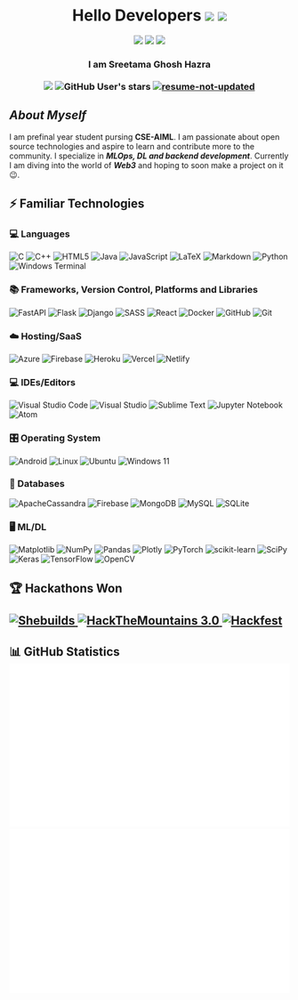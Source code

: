 <h1 align="center">
Hello Developers <img src="https://media.giphy.com/media/hvRJCLFzcasrR4ia7z/giphy.gif" width="30px">
<img height="137px" src='https://avataaars.io/?avatarStyle=Transparent&topType=LongHairNotTooLong&accessoriesType=Blank&hairColor=Black&facialHairType=Blank&clotheType=ShirtScoopNeck&clotheColor=PastelRed&eyeType=Happy&eyebrowType=UpDown&mouthType=Smile&skinColor=Light'
/>
</h1>
<p align="center">  
  <a href="https://twitter.com/HazraSreetama" target="_blank"><img src="https://img.shields.io/badge/Twitter-%231DA1F2.svg?style=for-the-badge&logo=Twitter&logoColor=white"></a>
  <a href="mailto:fool100abc@gmail.com" target="_blank"><img src="https://img.shields.io/badge/Gmail-D14836?style=for-the-badge&logo=gmail&logoColor=white"></a>
  <a href="https://www.linkedin.com/in/sreetama-profile/" target="_blank"><img src="https://img.shields.io/badge/linkedin-%230077B5.svg?style=for-the-badge&logo=linkedin&logoColor=white"></a>
  <!--https://ileriayo.github.io/markdown-badges-->
</p>


<h3 align= "center">
I am Sreetama Ghosh Hazra <br><br>
<img src="https://img.shields.io/github/followers/Sreetama2001?color=yellow&logo=github&style=for-the-badge">
<!-- <img alt="Twitter Follow" src="https://img.shields.io/twitter/follow/HazraSreetama?color=yellow&style=for-the-badge"> -->
<img alt="GitHub User's stars" src="https://img.shields.io/github/stars/Sreetama2001?color=yellow&style=for-the-badge">
<a href="https://www.dropbox.com/s/8p3dpdfl6n4t55k/Sreetama%20ghosh%20hazra_resume.pdf?dl=0">
<img alt= "resume-not-updated" src="https://img.shields.io/badge/Resume-click-yellow?style=for-the-badge">
</a>
<!-- <img alt="GitHub User's stars" src="https://img.shields.io/badge/views-1000-yellow"> -->
<!-- ![GitHub followers](https://img.shields.io/github/followers/Sreetama2001?color=blue&logo=github&style=for-the-badge) -->
</h3>

<h2 align= "left">
<b><i>About Myself </b></i>
</h2> 
<p> I am prefinal year student pursing <b>CSE-AIML</b>. I am passionate about open source technologies and aspire to learn and contribute more to the community. I specialize in <b><i>MLOps, DL and backend development</b></i>. Currently I am diving into the world of <b><i>Web3</i></b> and hoping to soon make a project on it 😉. </p>

##  ⚡ Familiar Technologies
### 💻 Languages 
![C](https://img.shields.io/badge/c-%2300599C.svg?style=for-the-badge&logo=c&logoColor=white)
![C++](https://img.shields.io/badge/c++-%2300599C.svg?style=for-the-badge&logo=c%2B%2B&logoColor=white)
![HTML5](https://img.shields.io/badge/html5-%23E34F26.svg?style=for-the-badge&logo=html5&logoColor=white)
![Java](https://img.shields.io/badge/java-%23ED8B00.svg?style=for-the-badge&logo=java&logoColor=white)
![JavaScript](https://img.shields.io/badge/javascript-%23323330.svg?style=for-the-badge&logo=javascript&logoColor=%23F7DF1E)
![LaTeX](https://img.shields.io/badge/latex-%23008080.svg?style=for-the-badge&logo=latex&logoColor=white)
![Markdown](https://img.shields.io/badge/markdown-%23000000.svg?style=for-the-badge&logo=markdown&logoColor=white)
![Python](https://img.shields.io/badge/python-3670A0?style=for-the-badge&logo=python&logoColor=ffdd54)
![Windows Terminal](https://img.shields.io/badge/Windows%20Terminal-%234D4D4D.svg?style=for-the-badge&logo=windows-terminal&logoColor=white)

### 📚 Frameworks, Version Control, Platforms and Libraries
![FastAPI](https://img.shields.io/badge/FastAPI-005571?style=for-the-badge&logo=fastapi)
![Flask](https://img.shields.io/badge/flask-%23000.svg?style=for-the-badge&logo=flask&logoColor=white)
![Django](https://img.shields.io/badge/django-%23092E20.svg?style=for-the-badge&logo=django&logoColor=white)
![SASS](https://img.shields.io/badge/SASS-hotpink.svg?style=for-the-badge&logo=SASS&logoColor=white)
![React](https://img.shields.io/badge/react-%2320232a.svg?style=for-the-badge&logo=react&logoColor=%2361DAFB)
![Docker](https://img.shields.io/badge/docker-%230db7ed.svg?style=for-the-badge&logo=docker&logoColor=white)
![GitHub](https://img.shields.io/badge/github-%23121011.svg?style=for-the-badge&logo=github&logoColor=white)
![Git](https://img.shields.io/badge/git-%23F05033.svg?style=for-the-badge&logo=git&logoColor=white)

### ☁️ Hosting/SaaS
![Azure](https://img.shields.io/badge/azure-%230072C6.svg?style=for-the-badge&logo=microsoftazure&logoColor=white)
![Firebase](https://img.shields.io/badge/firebase-%23039BE5.svg?style=for-the-badge&logo=firebase)
![Heroku](https://img.shields.io/badge/heroku-%23430098.svg?style=for-the-badge&logo=heroku&logoColor=white)
![Vercel](https://img.shields.io/badge/vercel-%23000000.svg?style=for-the-badge&logo=vercel&logoColor=white)
![Netlify](https://img.shields.io/badge/netlify-%23000000.svg?style=for-the-badge&logo=netlify&logoColor=#00C7B7)

###  💻 IDEs/Editors
![Visual Studio Code](https://img.shields.io/badge/Visual%20Studio%20Code-0078d7.svg?style=for-the-badge&logo=visual-studio-code&logoColor=white)
![Visual Studio](https://img.shields.io/badge/Visual%20Studio-5C2D91.svg?style=for-the-badge&logo=visual-studio&logoColor=white)
![Sublime Text](https://img.shields.io/badge/sublime_text-%23575757.svg?style=for-the-badge&logo=sublime-text&logoColor=important)
![Jupyter Notebook](https://img.shields.io/badge/jupyter-%23FA0F00.svg?style=for-the-badge&logo=jupyter&logoColor=white)
![Atom](https://img.shields.io/badge/Atom-%2366595C.svg?style=for-the-badge&logo=atom&logoColor=white)

###  🎛️ Operating System
![Android](https://img.shields.io/badge/Android-3DDC84?style=for-the-badge&logo=android&logoColor=white)
![Linux](https://img.shields.io/badge/Linux-FCC624?style=for-the-badge&logo=linux&logoColor=black)
![Ubuntu](https://img.shields.io/badge/Ubuntu-E95420?style=for-the-badge&logo=ubuntu&logoColor=white)
![Windows 11](https://img.shields.io/badge/Windows%2011-%230079d5.svg?style=for-the-badge&logo=Windows%2011&logoColor=white)

### 💾 Databases
![ApacheCassandra](https://img.shields.io/badge/cassandra-%231287B1.svg?style=for-the-badge&logo=apache-cassandra&logoColor=white)
![Firebase](https://img.shields.io/badge/Firebase-039BE5?style=for-the-badge&logo=Firebase&logoColor=white)
![MongoDB](https://img.shields.io/badge/MongoDB-%234ea94b.svg?style=for-the-badge&logo=mongodb&logoColor=white)
![MySQL](https://img.shields.io/badge/mysql-%2300f.svg?style=for-the-badge&logo=mysql&logoColor=white)
![SQLite](https://img.shields.io/badge/sqlite-%2307405e.svg?style=for-the-badge&logo=sqlite&logoColor=white)

###  🖥️ ML/DL
![Matplotlib](https://img.shields.io/badge/Matplotlib-%23ffffff.svg?style=for-the-badge&logo=Matplotlib&logoColor=black)
![NumPy](https://img.shields.io/badge/numpy-%23013243.svg?style=for-the-badge&logo=numpy&logoColor=white)
![Pandas](https://img.shields.io/badge/pandas-%23150458.svg?style=for-the-badge&logo=pandas&logoColor=white)
![Plotly](https://img.shields.io/badge/Plotly-%233F4F75.svg?style=for-the-badge&logo=plotly&logoColor=white)
![PyTorch](https://img.shields.io/badge/PyTorch-%23EE4C2C.svg?style=for-the-badge&logo=PyTorch&logoColor=white)
![scikit-learn](https://img.shields.io/badge/scikit--learn-%23F7931E.svg?style=for-the-badge&logo=scikit-learn&logoColor=white)
![SciPy](https://img.shields.io/badge/SciPy-%230C55A5.svg?style=for-the-badge&logo=scipy&logoColor=%white)
![Keras](https://img.shields.io/badge/Keras-%23D00000.svg?style=for-the-badge&logo=Keras&logoColor=white)
![TensorFlow](https://img.shields.io/badge/TensorFlow-%23FF6F00.svg?style=for-the-badge&logo=TensorFlow&logoColor=white)
![OpenCV](https://img.shields.io/badge/opencv-%23white.svg?style=for-the-badge&logo=opencv&logoColor=white)
 
<!-- ## Hackathons Won 
![Shebuilds](https://img.shields.io/badge/SheBuilds-2nd-pink?style=for-the-badge&logo=appveyor)
![Hack the Mountains](https://img.shields.io/badge/HTM%203.0-3rd-orange?style=for-the-badge&logo=appveyor)
![HackFest](https://img.shields.io/badge/Hackfest-1st-yellow?style=for-the-badge&logo=appveyor) -->


<h2 align= "left">
 <b> 🏆 Hackathons Won</b> <br><br>
  <a href ="">
 <img alt="Shebuilds" src ="https://img.shields.io/badge/SheBuilds-2nd-pink?style=for-the-badge&logo=appveyor">
  </a>
  <a href ="https://certificate.givemycertificate.com/c/de9f811a-84f5-41d0-b595-6e5cd884154f">
 <img alt="HackTheMountains 3.0" src ="https://img.shields.io/badge/HTM%203.0-3rd-orange?style=for-the-badge&logo=appveyor">
   </a>
  <a href="https://drive.google.com/file/d/1CGJm6ID_B96WXkXXGa30OaVXHStugCWp/view">
 <img alt="Hackfest" src ="https://img.shields.io/badge/Hackfest-1st-yellow?style=for-the-badge&logo=appveyor">
    </a>
</h2> 

<!-- <h2 align= "left">
 <b>Projects</b> <br><br>
  <a href ="">
 <img alt="Shebuilds" src ="https://img.shields.io/badge/SheBuilds-2nd-pink?style=for-the-badge&logo=appveyor">
  </a>
  <a href ="https://certificate.givemycertificate.com/c/de9f811a-84f5-41d0-b595-6e5cd884154f">
 <img alt="HackTheMountains 3.0" src ="https://img.shields.io/badge/HTM%203.0-3rd-orange?style=for-the-badge&logo=appveyor">
   </a>
  <a href="https://drive.google.com/file/d/1CGJm6ID_B96WXkXXGa30OaVXHStugCWp/view">
 <img alt="Hackfest" src ="https://img.shields.io/badge/Hackfest-1st-yellow?style=for-the-badge&logo=appveyor">
    </a>
</h2> -->
<!-- ![](https://raw.githubusercontent.com/username/github-stats/master/generated/overview.svg#gh-dark-mode-only)
![](https://raw.githubusercontent.com/username/github-stats/master/generated/overview.svg#gh-light-mode-only) -->
<!-- https://raw.githubusercontent.com/username/github-stats/master/generated/languages.svg#gh-dark-mode-only -->
<h2 align ="left">
 <b> 📊 GitHub Statistics </b><br>
 <img alt="Languages"src="https://raw.githubusercontent.com/Sreetama2001/My-github-stats/f54c718825144152108ef353cbca0dcde32b7e17/generated/languages.svg">
  <img alt="Languages"src="https://raw.githubusercontent.com/Sreetama2001/My-github-stats/5606a8a02f807caa2156ed472961ec86bdf9077c/generated/overview.svg">
</h2>
